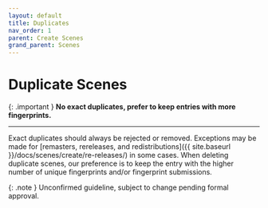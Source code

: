 ```yaml
---
layout: default
title: Duplicates
nav_order: 1
parent: Create Scenes
grand_parent: Scenes
---
```


# Duplicate Scenes

{: .important }
**No exact duplicates, prefer to keep entries with more fingerprints.**

---

Exact duplicates should always be rejected or removed. Exceptions may be made for [remasters, rereleases, and redistributions]({{ site.baseurl }}/docs/scenes/create/re-releases/) in some cases. When deleting duplicate scenes, our preference is to keep the entry with the higher number of unique fingerprints and/or fingerprint submissions.

{: .note }
Unconfirmed guideline, subject to change pending formal approval.
